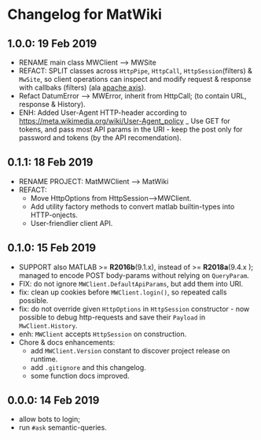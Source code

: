 # Changelog for MatWiki

## 1.0.0: 19 Feb 2019
- RENAME main class MWClient --> MWSite
- REFACT: SPLIT classes across `HttpPipe`, `HttpCall`, `HttpSession`(filters) & `MwSite`,
  so client operations can inspect and modify request & response with callbaks (filters)
  (ala [apache axis](http://axis.apache.org/axis2/java/core/docs/userguide.html#handlessoap)).
- Refact DatumError --> MWError, inherit from HttpCall; (to contain URL, response & History).
- ENH: Added User-Agent HTTP-header according to https://meta.wikimedia.org/wiki/User-Agent_policy
_ Use GET for tokens, and pass most API params in the URI - keep the post only 
  for password and tokens (by the API recomendation).

## 0.1.1: 18 Feb 2019
- RENAME PROJECT: MatMWClient --> MatWiki
- REFACT:
  - Move HttpOptions from HttpSession-->MWClient.
  - Add utility factory methods to convert matlab builtin-types into HTTP-onjects.
  - User-friendlier client API.

## 0.1.0: 15 Feb 2019
- SUPPORT also MATLAB >= **R2016b**(9.1.x), instead of >= **R2018a**(9.4.x );
  managed to encode POST body-params without relying on `QueryParam`.
- FIX: do not ignore `MWClient.DefaultApiParams`, but add them into URI.
- fix: clean up cookies before `MWClient.login()`, so repeated calls possible.
- fix: do not override given `HttpOptions` in `HttpSession` constructor - now
  possible to debug http-requests and save their `Payload` in `MwClient.History`.  
- enh: `MWClient` accepts `HttpSession` on construction.
- Chore & docs enhancements:
  - add `MWClient.Version` constant to discover project release on runtime.
  - add `.gitignore` and this changelog.
  - some function docs improved.

## 0.0.0: 14 Feb 2019
- allow bots to login;
- run `#ask` semantic-queries.
